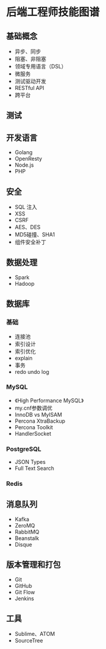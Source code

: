 #  后端工程师技能图谱
## 基础概念
- 异步、同步
- 阻塞、非阻塞
- 领域专用语言（DSL）
- 微服务
- 测试驱动开发
- RESTful API
- 跨平台

## 测试

## 开发语言
- Golang
- OpenResty
- Node.js
- PHP

## 安全
- SQL 注入
- XSS
- CSRF
- AES、DES
- MD5碰撞、SHA1
- 组件安全补丁

## 数据处理
- Spark
- Hadoop

## 数据库
### 基础
- 连接池
- 索引设计
- 索引优化
- explain
- 事务
- redo undo log

### MySQL
- 《High Performance MySQL》
- my.cnf参数调优
- InnoDB vs MyISAM
- Percona XtraBackup
- Percona Toolkit
- HandlerSocket

### PostgreSQL
- JSON Types
- Full Text Search

### Redis

## 消息队列
- Kafka
- ZeroMQ
- RabbitMQ
- Beanstalk
- Disque

## 版本管理和打包
- Git
- GitHub
- Git Flow
- Jenkins

## 工具
- Sublime、ATOM
- SourceTree
